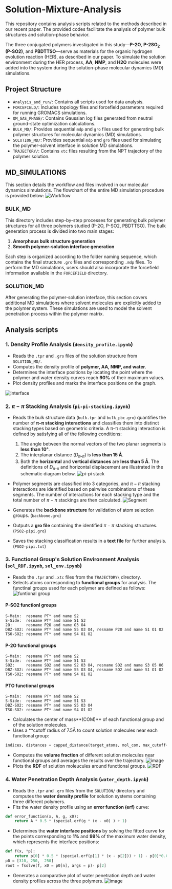 #  Solution-Mixture-Analysis
This repository contains analysis scripts related to the methods described in our recent paper. The provided codes facilitate the analysis of polymer bulk structures and solution-phase behavior.

The three conjugated polymers investigated in this study—**P-2O**, **P-2SO<sub>2</sub> (P-SO2)**, and **PBDTTSO**—serve as materials for the organic hydrogen evolution reaction (HER), as described in our paper. To simulate the solution environment during the HER process, **AA**, **NMP**, and **H2O** molecules were added into the system during the solution-phase molecular dynamics (MD) simulations.


##  Project Structure
- `Analysis_and_run/`: Contains all scripts used for data analysis.
- `FORCEFIELD/`: Includes topology files and forcefield parameters required for running GROMACS simulations.
- `QM_GAS_PHASE/`: Contains Gaussian log files generated from neutral ground-state optimization calculations.
- `BULK_MD/`: Provides sequential `mdp` and `gro` files used for generating bulk polymer structures for molecular dynamics (MD) simulations.
- `SOLUTION_MD/`: Provides sequential `mdp` and `gro` files used for simulating the polymer-solvent interface in solution MD simulations. 
- `TRAJECTORY/`: Contains `xtc` files resulting from the NPT trajectory of the polymer solution.

##  MD_SIMULATIONS
This section details the workflow and files involved in our molecular dynamics simulations. The flowchart of the entire MD simulation procedure is provided below:
![Workflow](https://github.com/user-attachments/assets/288c5d75-1a63-4711-8208-8780bec36a81)
###  BULK_MD
This directory includes step-by-step processes for generating bulk polymer structures for all three polymers studied (P-2O, P-SO2, PBDTTSO). The bulk generation process is divided into two main stages:

1. **Amorphous bulk structure generation**
2. **Smooth polymer-solution interface generation**

Each step is organized according to the folder naming sequence, which contains the final structure `.gro` files and corresponding `.mdp` files. To perform the MD simulations, users should also incorporate the forcefield information available in the `FORCEFIELD` directory.

###  SOLUTION_MD
After generating the polymer-solution interface, this section covers additional MD simulations where solvent molecules are explicitly added to the polymer system. These simulations are used to model the solvent penetration process within the polymer matrix.


##  Analysis scripts
###  1. Density Profile Analysis (```density_profile.ipynb```)
-  Reads the `.tpr` and `.gro` files of the solution structure from `SOLUTION_MD/`.
-  Computes the density profile of **polymer, AA, NMP, and water**.
-  Determines the interface positions by locating the point where the polymer and water density curves reach **90%** of their maximum values.
-  Plot density profiles and marks the interface positions on the graph.

![interface](https://github.com/user-attachments/assets/c9dbf084-7d49-4a40-8b81-a741d201bf8c)

###  2.  $\pi-\pi$ Stacking Analysis (```pi-pi-stacking.ipynb```)
-  Reads the bulk structure data (```bulk.tpr``` and ```bulk_pbc.gro```)
quantifies the number of **π–π stacking interactions** and classifies them into distinct stacking types based on geometric criteria. A π–π stacking interaction is defined by satisfying all of the following conditions:
    1. The angle between the normal vectors of the two planar segments is **less than 10°**.
    2. The interplanar distance ($D_{\pi\text{--}\pi}$) is **less than 15 Å**.
    3. Both the **horizontal** and **vertical distances** are **less than 5 Å**.
The definitions of $D_{\pi\text{--}\pi}$ and horizontal displacement are illustrated in the schematic diagram below.
![pi-pi stack](https://github.com/user-attachments/assets/f2faf148-c8f2-433b-a157-1f89b42c72e0)

-  Polymer segments are classified into 3 categories, and $\pi-\pi$ stacking interactions are identified based on pairwise combinations of these segments. The number of interactions for each stacking type and the total number of $\pi-\pi$ stackings are then calculated.
![Segment](https://github.com/user-attachments/assets/3b8cd685-7008-4734-9490-76efd7e760ba)

-  Generates the **backbone structure** for validation of atom selection groups. (```backbone.gro```)
-  Outputs a **gro file** containing the identified $\pi-\pi$ stacking structures. (```PSO2-pipi.gro```)
-  Saves the stacking classification results in a **text file** for further analysis. (```PSO2-pipi.txt```)

###  3.  Functional Group's Solution Environment Analysis (```sol_RDF.ipynb```, ```sol_env.ipynb```)
-  Reads the `.tpr` and `.xtc` files from the `TRAJECTORY\` directory.
-  Selects atoms corresponding to **functional groups** for analysis. The functinal groups used for each polymer are defined as follows:
![funtional group](https://github.com/user-attachments/assets/3f585420-0247-4708-b8b0-8ce6102fd2ea)

####    P-SO2 functionl groups
```
S-Main:  resname PT* and name S2
S-Side:  resname PT* and name S1 S3
2O:      resname P2O and name O3 O4
DBZ-SO2: resname PT* and name S5 O3 O4, resname P2O and name S1 O1 O2
TSO-SO2: resname PT* and name S4 O1 O2
```
####    P-2O functional groups
```
S-Main:  resname PT* and name S2
S-Side:  resname PT* and name S1 S3
SO2:     resname SO2 and name S2 O3 O4, resname SO2 and name S3 O5 O6
DBZ-SO2: resname PT* and name S5 O3 O4, resname SO2 and name S1 O1 O2
TSO-SO2: resname PT* and name S4 O1 O2
```
####    PTO functional groups
```
S-Main:  resname PT* and name S2
S-Side:  resname PT* and name S1 S3
DBZ-SO2: resname PT* and name S5 O3 O4
TSO-SO2: resname PT* and name S4 O1 O2
```
-  Calculates the center of mass**(COM)** of each functional group and of the solution molecules.
-  Uses a **cutoff radius of 7.5Å to count solution molecules near each functional group:
```python
indices, distances = capped_distance(target_atoms, mol_com, max_cutoff=7.5, box=u.dimensions)
```
-  Computes the **volume fraction** of different solution molecules near functional groups and averages the results over the trajectory.
![image](https://github.com/user-attachments/assets/1a349bda-7bfd-4861-a8c5-edf6ee4a650c)
-  Plots the **RDF** of solution moleucules around functional groups.
![RDF](https://github.com/user-attachments/assets/f373fdf8-0ae0-40fb-898f-3ef6dd01b889)

###  4.  Water Penetration Depth Analysis (```water_depth.ipynb```)
-  Reads the `.tpr` and `.gro` files from the `SOLUTION/` directory and computes the **water density profile** for solution systems containing three different polymers.
-  Fits the water density profile using an **error function (erf)** curve:
```python
def error_function(x, A, g, x0):
    return A * 0.5 * (special.erf(g * (x - x0) ) + 1)
```
-    Determines the **water interface positions** by solving the fitted curve for the points corresponding to **1%** and **99%** of the maximum water density, which represents the interface positions:
```python
def f(x, *p):
    return p[0] * 0.5 * (special.erf(p[1] * (x - p[2])) + 1) - p[0]*0.01
p0 = [310, 250,  250]
root = fsolve(f, x0 = p0[n], args = p)- p[2]
```
-  Generates a comparative plot of water penetration depth and water density profiles across the three polymers.
![image](https://github.com/user-attachments/assets/321526ca-708d-45c8-a2f4-a5e0f24d86ec)

